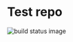 # Test repo 
![build status image](https://travis-ci.org/bhavyangupta/travis_ci_test.svg?branch=master)
